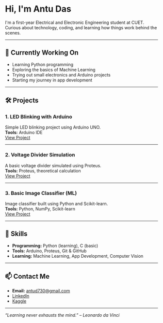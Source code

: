 
# Hi, I'm Antu Das

I'm a first-year Electrical and Electronic Engineering student at CUET.  
Curious about technology, coding, and learning how things work behind the scenes.

---

## 🔧 Currently Working On
- Learning Python programming
- Exploring the basics of Machine Learning
- Trying out small electronics and Arduino projects
- Starting my journey in app development

---

## 🛠️ Projects

### 1. LED Blinking with Arduino
Simple LED blinking project using Arduino UNO.  
**Tools:** Arduino IDE  
[View Project](https://github.com/Antudas5252/led-blink-arduino)

---

### 2. Voltage Divider Simulation
A basic voltage divider simulated using Proteus.  
**Tools:** Proteus, theoretical calculation  
[View Project](https://github.com/Antudas5252/voltage-divider-sim)

---

### 3. Basic Image Classifier (ML)
Image classifier built using Python and Scikit-learn.  
**Tools:** Python, NumPy, Scikit-learn  
[View Project](https://github.com/Antudas5252/image-classifier-ml)

---

## 🧠 Skills
- **Programming:** Python (learning), C (basic)
- **Tools:** Arduino, Proteus, Git & GitHub
- **Learning:** Machine Learning, App Development, Computer Vision

---

## 📫 Contact Me
- **Email:** antud730@gmail.com 
- [LinkedIn](https://linkedin.com/in/antudas)
- [Kaggle](https://kaggle.com/antudas5252) 

---

_“Learning never exhausts the mind.” – Leonardo da Vinci_
